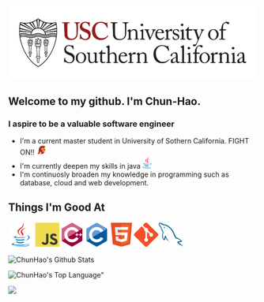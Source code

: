 <img alt="titlePic" src="https://github.com/ja841014/ja841014/blob/master/img/usc1.png?raw=true">

## Welcome to my github. I'm Chun-Hao.

### I aspire to be a valuable software engineer

* I'm a current master student in University of Sothern California. FIGHT ON!! <img alt="trojan" src="https://github.com/ja841014/ja841014/blob/master/img/trojan.png" width="20">
* I'm currently deepen my skills in java<img alt="java" src="https://github.com/ja841014/ja841014/blob/master/img/java-original.svg" width="25">
* I'm continuosly broaden my knowledge in programming such as database, cloud and web development.

<!-- [![Anurag's github stats](https://github-readme-stats.vercel.app/api?username=ja841014&theme=dark&hide_border=true)](https://github.com/anuraghazra/github-readme-stats) -->

## Things I'm Good At
<img src="https://github.com/ja841014/ja841014/blob/master/img/java-original.svg" height="50"> <img src="https://github.com/ja841014/ja841014/blob/master/img/javascript-original.svg" height="50"><img src="https://github.com/ja841014/ja841014/blob/master/img/cplusplus-original.svg" height="50"><img src="https://github.com/ja841014/ja841014/blob/master/img/c-original.svg" height="50"><img src="https://github.com/ja841014/ja841014/blob/master/img/html5-original.svg" height="50"><img src="https://github.com/ja841014/ja841014/blob/master/img/git-original.svg" height="50"><img src="https://github.com/ja841014/ja841014/blob/master/img/mysql-original.svg" height="50">

![ChunHao's Github Stats](https://github-readme-stats.vercel.app/api?username=ja841014&theme=dark&hide_border=false)
<!-- <img align="left" alt="ChunHao's Github Stats" src="https://github-readme-stats.vercel.app/api?username=ja841014&theme=dark&hide_border=false"/> -->

![ChunHao's Top Language"](https://github-readme-stats.vercel.app/api/top-langs/?username=ja841014&layout=compact&hide=c%23,shaderlab&langs_count=6&theme=dark)

![](https://komarev.com/ghpvc/?username=ja841014)

<!-- <img align="left" alt="ChunHao's Top Language" src="https://github-readme-stats.vercel.app/api/top-langs/?username=ja841014&layout=compact&hide=c%23,shaderlab&langs_count=6&theme=dark"/>

<img src="https://komarev.com/ghpvc/?username=ja841014">
 -->
<!-- [![Top Langs](https://github-readme-stats.vercel.app/api/top-langs/?username=anuraghazra&layout=compact)](https://github.com/anuraghazra/github-readme-stats) -->


<!-- [![Top Langs](https://github-readme-stats.vercel.app/api/top-langs/?username=ja841014&layout=compact&hide=c#&langs_count=10)](https://github.com/anuraghazra/github-readme-stats) -->

<!-- ![](https://komarev.com/ghpvc/?username=ja841014) -->
